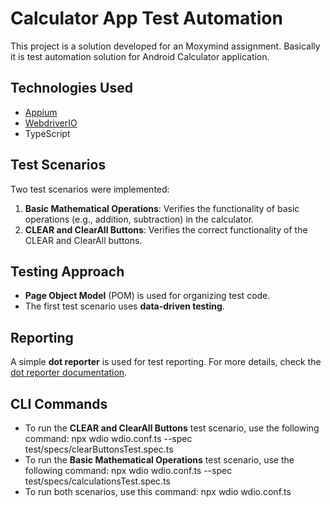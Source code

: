 
# Calculator App Test Automation

This project is a solution developed for an Moxymind assignment. Basically it is test automation solution for Android Calculator application.

## Technologies Used
- [Appium](http://appium.io/docs/en/latest/)
- [WebdriverIO](https://webdriver.io)
- TypeScript

## Test Scenarios
Two test scenarios were implemented:

1. **Basic Mathematical Operations**: Verifies the functionality of basic operations (e.g., addition, subtraction) in the calculator.
2. **CLEAR and ClearAll Buttons**: Verifies the correct functionality of the CLEAR and ClearAll buttons.

## Testing Approach
- **Page Object Model** (POM) is used for organizing test code.
- The first test scenario uses **data-driven testing**.

## Reporting
A simple **dot reporter** is used for test reporting. For more details, check the [dot reporter documentation](https://webdriver.io/docs/dot-reporter/).

## CLI Commands

- To run the **CLEAR and ClearAll Buttons** test scenario, use the following command:
  npx wdio wdio.conf.ts --spec test/specs/clearButtonsTest.spec.ts
- To run the **Basic Mathematical Operations** test scenario, use the following command:
  npx wdio wdio.conf.ts --spec test/specs/calculationsTest.spec.ts
- To run both scenarios, use this command:
  npx wdio wdio.conf.ts
